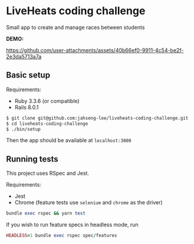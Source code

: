 # LiveHeats coding challenge

Small app to create and manage races between students

**DEMO:**

https://github.com/user-attachments/assets/40b66ef0-9911-4c54-be2f-2e3da5713a7a

## Basic setup

Requirements:

* Ruby 3.3.6 (or compatible)
* Rails 8.0.1

```bash
$ git clone git@github.com:jahseng-lee/liveheats-coding-challenge.git
$ cd liveheats-coding-challenge
$ ./bin/setup
```

Then the app should be available at `localhost:3000`

## Running tests

This project uses RSpec and Jest.

Requirements:
* Jest
* Chrome (feature tests use `selenium` and `chrome` as the driver)

```ruby
bundle exec rspec && yarn test
```

If you wish to run feature specs in headless mode, run
```ruby
HEADLESS=1 bundle exec rspec spec/features
```
